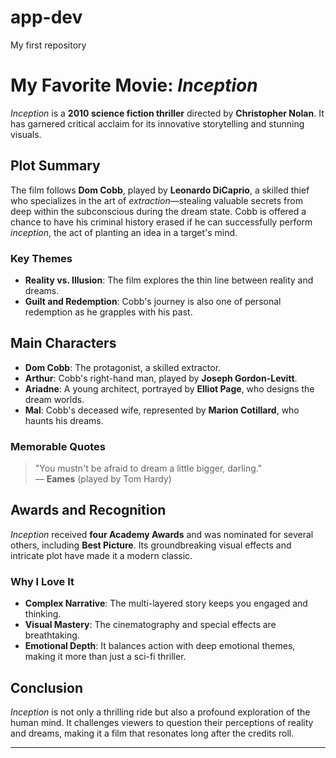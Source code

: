 # app-dev
My first repository
# My Favorite Movie: *Inception*

*Inception* is a **2010 science fiction thriller** directed by **Christopher Nolan**. It has garnered critical acclaim for its innovative storytelling and stunning visuals.

## Plot Summary

The film follows **Dom Cobb**, played by **Leonardo DiCaprio**, a skilled thief who specializes in the art of *extraction*—stealing valuable secrets from deep within the subconscious during the dream state. Cobb is offered a chance to have his criminal history erased if he can successfully perform *inception*, the act of planting an idea in a target's mind.

### Key Themes

- **Reality vs. Illusion**: The film explores the thin line between reality and dreams.
- **Guilt and Redemption**: Cobb's journey is also one of personal redemption as he grapples with his past.

## Main Characters

- **Dom Cobb**: The protagonist, a skilled extractor.
- **Arthur**: Cobb's right-hand man, played by **Joseph Gordon-Levitt**.
- **Ariadne**: A young architect, portrayed by **Elliot Page**, who designs the dream worlds.
- **Mal**: Cobb's deceased wife, represented by **Marion Cotillard**, who haunts his dreams.

### Memorable Quotes

> "You mustn't be afraid to dream a little bigger, darling."  
> — **Eames** (played by Tom Hardy)

## Awards and Recognition

*Inception* received **four Academy Awards** and was nominated for several others, including **Best Picture**. Its groundbreaking visual effects and intricate plot have made it a modern classic.

### Why I Love It

- **Complex Narrative**: The multi-layered story keeps you engaged and thinking.
- **Visual Mastery**: The cinematography and special effects are breathtaking.
- **Emotional Depth**: It balances action with deep emotional themes, making it more than just a sci-fi thriller.

## Conclusion

*Inception* is not only a thrilling ride but also a profound exploration of the human mind. It challenges viewers to question their perceptions of reality and dreams, making it a film that resonates long after the credits roll. 

---
